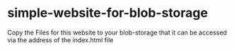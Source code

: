 # simple-website-for-blob-storage

Copy the Files for this website to your blob-storage that it can be accessed via the address of the index.html file